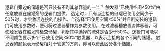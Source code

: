 <lore>
逻辑门旁边的储罐是否只装有不到其总容量的一半？
</lore>
<no_lore>
触发器“已使用空间&lt;50%”由任意放置在储罐旁的逻辑门提供。
</no_lore>

<chapter name="条件"/>
选定时，只有当连接的储罐已使用空间少于50%时，才会激活连接的门操作。

<chapter name="参数"/>
当选择“已使用空间&lt;50%”并且所安装的逻辑门可使用参数时，便可将过滤器槽作为参数使用。
在过滤器槽放置流体容器，可使触发器在触发前检查储罐，判断其中选择的流体是否少于50%。

<chapter name="触发器方向"/>
逻辑门可能以不同颜色显示多个“已使用空间&lt;50%”触发器，以表示连接的各个不同的储罐。
触发器的颜色表示储罐相对于管道的方向，你可以借此区分各个储罐。

